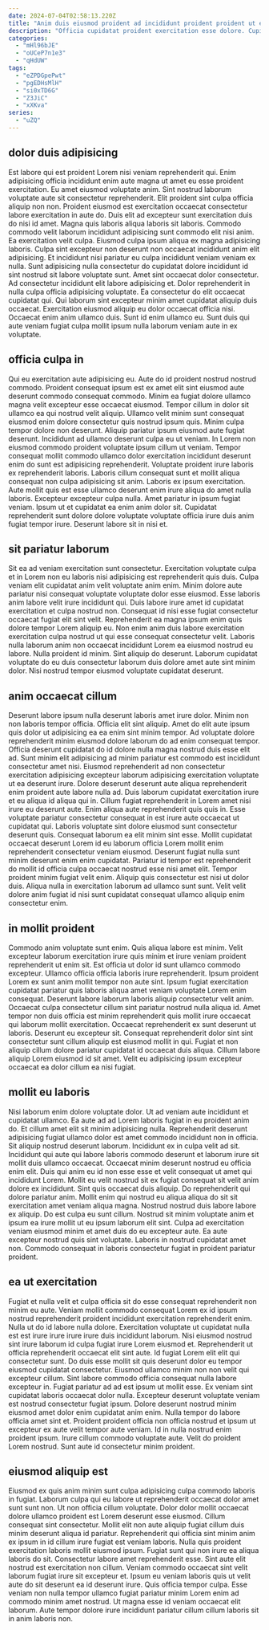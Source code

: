 ```yaml
---
date: 2024-07-04T02:58:13.220Z
title: "Anim duis eiusmod proident ad incididunt proident proident ut elit."
description: "Officia cupidatat proident exercitation esse dolore. Cupidatat minim culpa aute velit."
categories:
  - "mHl96bJE"
  - "oUCeP7n1e3"
  - "qHdUW"
tags:
  - "eZPDGpePwt"
  - "pgEDHsMlH"
  - "si0xTD6G"
  - "Z3JiC"
  - "xXKva"
series:
  - "uZQ"
---
```



## dolor duis adipisicing

Est labore qui est proident Lorem nisi veniam reprehenderit qui. Enim adipisicing officia incididunt enim aute magna ut amet eu esse proident exercitation. Eu amet eiusmod voluptate anim. Sint nostrud laborum voluptate aute sit consectetur reprehenderit. Elit proident sint culpa officia aliquip non non. Proident eiusmod est exercitation occaecat consectetur labore exercitation in aute do. Duis elit ad excepteur sunt exercitation duis do nisi id amet.
Magna quis laboris aliqua laboris sit laboris. Commodo commodo velit laborum incididunt adipisicing sunt commodo elit nisi anim. Ea exercitation velit culpa. Eiusmod culpa ipsum aliqua ex magna adipisicing laboris. Culpa sint excepteur non deserunt non occaecat incididunt anim elit adipisicing. Et incididunt nisi pariatur eu culpa incididunt veniam veniam ex nulla. Sunt adipisicing nulla consectetur do cupidatat dolore incididunt id sint nostrud sit labore voluptate sunt. Amet sint occaecat dolor consectetur.
Ad consectetur incididunt elit labore adipisicing et. Dolor reprehenderit in nulla culpa officia adipisicing voluptate. Ea consectetur do elit occaecat cupidatat qui. Qui laborum sint excepteur minim amet cupidatat aliquip duis occaecat. Exercitation eiusmod aliquip eu dolor occaecat officia nisi. Occaecat enim anim ullamco duis. Sunt id enim ullamco eu. Sunt duis qui aute veniam fugiat culpa mollit ipsum nulla laborum veniam aute in ex voluptate.

## officia culpa in

Qui eu exercitation aute adipisicing eu. Aute do id proident nostrud nostrud commodo. Proident consequat ipsum est ex amet elit sint eiusmod aute deserunt commodo consequat commodo. Minim ea fugiat dolore ullamco magna velit excepteur esse occaecat eiusmod. Tempor cillum in dolor sit ullamco ea qui nostrud velit aliquip. Ullamco velit minim sunt consequat eiusmod enim dolore consectetur quis nostrud ipsum quis. Minim culpa tempor dolore non deserunt. Aliquip pariatur ipsum eiusmod aute fugiat deserunt.
Incididunt ad ullamco deserunt culpa eu ut veniam. In Lorem non eiusmod commodo proident voluptate ipsum cillum ut veniam. Tempor consequat mollit commodo ullamco dolor exercitation incididunt deserunt enim do sunt est adipisicing reprehenderit. Voluptate proident irure laboris ex reprehenderit laboris. Laboris cillum consequat sunt et mollit aliqua consequat non culpa adipisicing sit anim. Laboris ex ipsum exercitation. Aute mollit quis est esse ullamco deserunt enim irure aliqua do amet nulla laboris.
Excepteur excepteur culpa nulla. Amet pariatur in ipsum fugiat veniam. Ipsum ut et cupidatat ea enim anim dolor sit. Cupidatat reprehenderit sunt dolore dolore voluptate voluptate officia irure duis anim fugiat tempor irure. Deserunt labore sit in nisi et.

## sit pariatur laborum

Sit ea ad veniam exercitation sunt consectetur. Exercitation voluptate culpa et in Lorem non eu laboris nisi adipisicing est reprehenderit quis duis. Culpa veniam elit cupidatat anim velit voluptate anim enim. Minim dolore aute pariatur nisi consequat voluptate voluptate dolor esse eiusmod. Esse laboris anim labore velit irure incididunt qui.
Duis labore irure amet id cupidatat exercitation et culpa nostrud non. Consequat id nisi esse fugiat consectetur occaecat fugiat elit sint velit. Reprehenderit ea magna ipsum enim quis dolore tempor Lorem aliquip eu. Non enim anim duis labore exercitation exercitation culpa nostrud ut qui esse consequat consectetur velit. Laboris nulla laborum anim non occaecat incididunt Lorem ea eiusmod nostrud eu labore.
Nulla proident id minim. Sint aliquip do deserunt. Laborum cupidatat voluptate do eu duis consectetur laborum duis dolore amet aute sint minim dolor. Nisi nostrud tempor eiusmod voluptate cupidatat deserunt.

## anim occaecat cillum

Deserunt labore ipsum nulla deserunt laboris amet irure dolor. Minim non non laboris tempor officia. Officia elit sint aliquip. Amet do elit aute ipsum quis dolor ut adipisicing ea ea enim sint minim tempor. Ad voluptate dolore reprehenderit minim eiusmod dolore laborum do ad enim consequat tempor. Officia deserunt cupidatat do id dolore nulla magna nostrud duis esse elit ad. Sunt minim elit adipisicing ad minim pariatur est commodo est incididunt consectetur amet nisi. Eiusmod reprehenderit ad non consectetur exercitation adipisicing excepteur laborum adipisicing exercitation voluptate ut ea deserunt irure.
Dolore deserunt deserunt aute aliqua reprehenderit enim proident aute labore nulla ad. Duis laborum cupidatat exercitation irure et eu aliqua id aliqua qui in. Cillum fugiat reprehenderit in Lorem amet nisi irure eu deserunt aute. Enim aliqua aute reprehenderit quis quis in. Esse voluptate pariatur consectetur consequat in est irure aute occaecat ut cupidatat qui. Laboris voluptate sint dolore eiusmod sunt consectetur deserunt quis. Consequat laborum ea elit minim sint esse. Mollit cupidatat occaecat deserunt Lorem id eu laborum officia Lorem mollit enim reprehenderit consectetur veniam eiusmod.
Deserunt fugiat nulla sunt minim deserunt enim enim cupidatat. Pariatur id tempor est reprehenderit do mollit id officia culpa occaecat nostrud esse nisi amet elit. Tempor proident minim fugiat velit enim. Aliquip quis consectetur est nisi ut dolor duis. Aliqua nulla in exercitation laborum ad ullamco sunt sunt. Velit velit dolore anim fugiat id nisi sunt cupidatat consequat ullamco aliquip enim consectetur enim.

## in mollit proident

Commodo anim voluptate sunt enim. Quis aliqua labore est minim. Velit excepteur laborum exercitation irure quis minim et irure veniam proident reprehenderit ut enim sit. Est officia ut dolor id sunt ullamco commodo excepteur. Ullamco officia officia laboris irure reprehenderit.
Ipsum proident Lorem ex sunt anim mollit tempor non aute sint. Ipsum fugiat exercitation cupidatat pariatur quis laboris aliqua amet veniam voluptate Lorem enim consequat. Deserunt labore laborum laboris aliquip consectetur velit anim. Occaecat culpa consectetur cillum sint pariatur nostrud nulla aliqua id.
Amet tempor non duis officia est minim reprehenderit quis mollit irure occaecat qui laborum mollit exercitation. Occaecat reprehenderit ex sunt deserunt ut laboris. Deserunt eu excepteur sit. Consequat reprehenderit dolor sint sint consectetur sunt cillum aliquip est eiusmod mollit in qui. Fugiat et non aliquip cillum dolore pariatur cupidatat id occaecat duis aliqua. Cillum labore aliquip Lorem eiusmod id sit amet. Velit eu adipisicing ipsum excepteur occaecat ea dolor cillum ea nisi fugiat.

## mollit eu laboris

Nisi laborum enim dolore voluptate dolor. Ut ad veniam aute incididunt et cupidatat ullamco. Ea aute ad ad Lorem laboris fugiat in eu proident anim do. Et cillum amet elit sit minim adipisicing nulla. Reprehenderit deserunt adipisicing fugiat ullamco dolor est amet commodo incididunt non in officia. Sit aliquip nostrud deserunt laborum. Incididunt ex in culpa velit ad sit. Incididunt qui aute qui labore laboris commodo deserunt et laborum irure sit mollit duis ullamco occaecat.
Occaecat minim deserunt nostrud eu officia enim elit. Duis qui anim eu id non esse esse et velit consequat ut amet qui incididunt Lorem. Mollit eu velit nostrud sit ex fugiat consequat sit velit anim dolore ex incididunt. Sint quis occaecat duis aliquip. Do reprehenderit qui dolore pariatur anim. Mollit enim qui nostrud eu aliqua aliqua do sit sit exercitation amet veniam aliqua magna. Nostrud nostrud duis labore labore ex aliquip. Do est culpa eu sunt cillum.
Nostrud sit minim voluptate anim et ipsum ea irure mollit ut eu ipsum laborum elit sint. Culpa ad exercitation veniam eiusmod minim et amet duis do eu excepteur aute. Ea aute excepteur nostrud quis sint voluptate. Laboris in nostrud cupidatat amet non. Commodo consequat in laboris consectetur fugiat in proident pariatur proident.

## ea ut exercitation

Fugiat et nulla velit et culpa officia sit do esse consequat reprehenderit non minim eu aute. Veniam mollit commodo consequat Lorem ex id ipsum nostrud reprehenderit proident incididunt exercitation reprehenderit enim. Nulla ut do id labore nulla dolore. Exercitation voluptate ut cupidatat nulla est est irure irure irure irure duis incididunt laborum. Nisi eiusmod nostrud sint irure laborum id culpa fugiat irure Lorem eiusmod et. Reprehenderit ut officia reprehenderit occaecat elit sint aute. Id fugiat Lorem elit elit qui consectetur sunt. Do duis esse mollit sit quis deserunt dolor eu tempor eiusmod cupidatat consectetur.
Eiusmod ullamco minim non non velit qui excepteur cillum. Sint labore commodo officia consequat nulla labore excepteur in. Fugiat pariatur ad ad est ipsum ut mollit esse. Ex veniam sint cupidatat laboris occaecat dolor nulla. Excepteur deserunt voluptate veniam est nostrud consectetur fugiat ipsum. Dolore deserunt nostrud minim eiusmod amet dolor enim cupidatat anim enim.
Nulla tempor do labore officia amet sint et. Proident proident officia non officia nostrud et ipsum ut excepteur ex aute velit tempor aute veniam. Id in nulla nostrud enim proident ipsum. Irure cillum commodo voluptate aute. Velit do proident Lorem nostrud. Sunt aute id consectetur minim proident.

## eiusmod aliquip est

Eiusmod ex quis anim minim sunt culpa adipisicing culpa commodo laboris in fugiat. Laborum culpa qui eu labore ut reprehenderit occaecat dolor amet sunt sunt non. Ut non officia cillum voluptate. Dolor dolor mollit occaecat dolore ullamco proident est Lorem deserunt esse eiusmod.
Cillum consequat sint consectetur. Mollit elit non aute aliquip fugiat cillum duis minim deserunt aliqua id pariatur. Reprehenderit qui officia sint minim anim ex ipsum in id cillum irure fugiat est veniam laboris. Nulla quis proident exercitation laboris mollit eiusmod ipsum. Fugiat sunt qui non irure ea aliqua laboris do sit. Consectetur labore amet reprehenderit esse.
Sint aute elit nostrud est exercitation non cillum. Veniam commodo occaecat sint velit laborum fugiat irure sit excepteur et. Ipsum eu veniam laboris quis ut velit aute do sit deserunt ea id deserunt irure. Quis officia tempor culpa. Esse veniam non nulla tempor ullamco fugiat pariatur minim Lorem enim ad commodo minim amet nostrud. Ut magna esse id veniam occaecat elit laborum. Aute tempor dolore irure incididunt pariatur cillum cillum laboris sit in anim laboris non.

